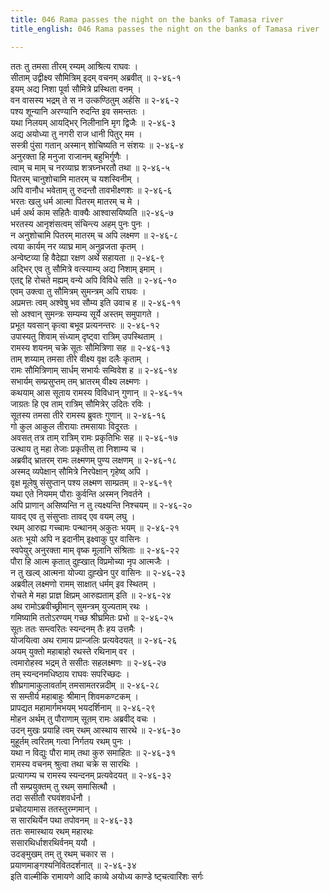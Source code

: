 ```yaml
---
title: 046 Rama passes the night on the banks of Tamasa river
title_english: 046 Rama passes the night on the banks of Tamasa river

---
```


<div class="audioEmbed"  caption="श्रीराम-हरिसीताराममूर्ति-घनपाठिभ्यां वचनम्" src="https://archive.org/download/Ramayana-recitation-Sriram-harisItArAmamUrti-Ghanapaati-v2/Kanda_2/Kanda_2_AYK-046-Pouran_Vihaya_Ramadeenam_Gamanam_.mp3"></div>

ततः तु तमसा तीरम् रम्यम् आश्रित्य राघवः ।  
सीताम् उद्वीक्ष्य सौमित्रिम् इदम् वचनम् अब्रवीत् ॥ २-४६-१  
इयम् अद्य निशा पूर्वा सौमित्रे प्रस्थिता वनम् ।  
वन वासस्य भद्रम् ते स न उत्कण्ठितुम् अर्हसि ॥ २-४६-२  
पश्य शून्यानि अरण्यानि रुदन्ति इव समन्ततः ।  
यथा निलयम् आयद्भिर् निलीनानि मृग द्विजैः ॥ २-४६-३  
अद्य अयोध्या तु नगरी राज धानी पितुर् मम ।  
सस्त्री पुंसा गतान् अस्मान् शोचिष्यति न संशयः ॥ २-४६-४  
अनुरक्ता हि मनुजा राजानम् बहुभिर्गुणैः ।  
त्वाम् च माम् च नरव्याघ्र शत्रघ्नभरतौ तथा ॥ २-४६-५  
पितरम् चानुशोचामि मातरम् च यशस्विनीम् ।  
अपि वानौध भवेताम् तु रुदन्तौ तावभीक्ष्णशः ॥ २-४६-६  
भरतः खलु धर्म आत्मा पितरम् मातरम् च मे ।  
धर्म अर्थ काम सहितैः वाक्यैः आश्वासयिष्यति ॥२-४६-७  
भरतस्य आनृशंसत्वम् संचिन्त्य अहम् पुनः पुनः ।  
न अनुशोचामि पितरम् मातरम् च अपि लक्ष्मण ॥ २-४६-८  
त्वया कार्यम् नर व्याघ्र माम् अनुव्रजता कृतम् ।  
अन्वेष्टव्या हि वैदेह्या रक्षण अर्थे सहायता ॥ २-४६-९  
अद्भिर् एव तु सौमित्रे वत्स्याम्य् अद्य निशाम् इमाम् ।  
एतद्द् हि रोचते मह्यम् वन्ये अपि विविधे सति ॥ २-४६-१०  
एवम् उक्त्वा तु सौमित्रम् सुमन्त्रम् अपि राघवः ।  
अप्रमत्तः त्वम् अश्वेषु भव सौम्य इति उवाच ह ॥ २-४६-११  
सो अश्वान् सुमन्त्रः सम्यम्य सूर्ये अस्तम् समुपागते ।  
प्रभूत यवसान् कृत्वा बभूव प्रत्यनन्तरः ॥ २-४६-१२  
उपास्यतु शिवाम् संध्याम् दृष्ट्वा रात्रिम् उपस्थिताम् ।  
रामस्य शयनम् चक्रे सूतः सौमित्रिणा सह ॥ २-४६-१३  
ताम् शय्याम् तमसा तीरे वीक्ष्य वृक्ष दलैः कृताम् ।  
रामः सौमित्रिणाम् सार्धम् सभार्यः सम्विवेश ह ॥ २-४६-१४  
सभार्यम् सम्प्रसुप्तम् तम् भ्रातरम् वीक्ष्य लक्ष्मणः ।  
कथयाम् आस सूताय रामस्य विविधान् गुणान् ॥ २-४६-१५  
जाग्रतः हि एव ताम् रात्रिम् सौमित्रेर् उदितः रविः ।  
सूतस्य तमसा तीरे रामस्य ब्रुवतः गुणान् ॥ २-४६-१६  
गो कुल आकुल तीरायाः तमसायाः विदूरतः ।  
अवसत् तत्र ताम् रात्रिम् रामः प्रकृतिभिः सह ॥ २-४६-१७  
उत्थाय तु महा तेजाः प्रकृतीस् ता निशाम्य च ।  
अब्रवीद् भ्रातरम् रामः लक्ष्मणम् पुण्य लक्षणम् ॥ २-४६-१८  
अस्मद् व्यपेक्षान् सौमित्रे निरपेक्षान् गृहेष्व् अपि ।  
वृक्ष मूलेषु संसुप्तान् पश्य लक्ष्मण साम्प्रतम् ॥ २-४६-१९  
यथा एते नियमम् पौराः कुर्वन्ति अस्मन् निवर्तने ।  
अपि प्राणान् असिष्यन्ति न तु त्यक्ष्यन्ति निश्चयम् ॥ २-४६-२०  
यावद् एव तु संसुप्ताः तावद् एव वयम् लघु ।  
रथम् आरुह्य गच्चामः पन्थानम् अकुतः भयम् ॥ २-४६-२१  
अतः भूयो अपि न इदानीम् इक्ष्वाकु पुर वासिनः ।  
स्वपेयुर् अनुरक्ता माम् वृष्क मूलानि संश्रिताः ॥ २-४६-२२  
पौरा हि आत्म कृतात् दुह्खात् विप्रमोच्या नृप आत्मजैः ।  
न तु खल्व् आत्मना योज्या दुह्खेन पुर वासिनः ॥ २-४६-२३  
अब्रवील् लक्ष्मणो रामम् साक्षात् धर्मम् इव स्थितम् ।  
रोचते मे महा प्राज्ञ क्षिप्रम् आरुह्यताम् इति ॥ २-४६-२४  
अथ रामोऽब्रवीच्छ्रीमान् सुमन्त्रम् युज्यताम् रथः ।  
गमिष्यामि ततोऽरण्यम् गच्छ श्रीघ्रमितः प्रभो ॥ २-४६-२५  
सूतः ततः सम्त्वरितः स्यन्दनम् तैः हय उत्तमैः ।  
योजयित्वा अथ रामाय प्रान्जलिः प्रत्यवेदयत् ॥ २-४६-२६  
अयम् युक्तो महाबाहो रथस्ते रथिनाम् वर ।  
त्वमारोहस्व भद्रम् ते ससीतः सहलक्ष्मणः ॥ २-४६-२७  
तम् स्यन्दनमधिष्ठाय राघवः सपरिच्छदः ।  
शीघ्रगामाकुलावर्ताम् तमसामतरन्नदीम् ॥ २-४६-२८  
स सम्तीर्य महाबाहुः श्रीमान् शिवमकण्टकम् ।  
प्रापद्यत महामार्गमभयम् भयदर्शिनाम् ॥ २-४६-२९  
मोहन अर्थम् तु पौराणाम् सूतम् रामः अब्रवीद् वचः ।  
उदन् मुखः प्रयाहि त्वम् रथम् आस्थाय सारथे ॥ २-४६-३०  
मुहूर्तम् त्वरितम् गत्वा निर्गतय रथम् पुनः ।  
यथा न विद्युः पौरा माम् तथा कुरु समाहितः ॥ २-४६-३१  
रामस्य वचनम् श्रुत्वा तथा चक्रे स सारथिः ।  
प्रत्यागम्य च रामस्य स्यन्दनम् प्रत्यवेदयत् ॥ २-४६-३२  
तौ सम्प्रयुक्तम् तु रथम् समासित्थौ ।  
तदा ससीतौ रघवंशवर्धनौ ।  
प्रचोदयामास ततस्तुरम्गमान् ।  
स सारथिर्येन पथा तपोवनम् ॥ २-४६-३३  
ततः समास्थाय रथम् महारथः  
ससारथिर्धाशरथिर्वनम् ययौ ।  
उदङ्मुखम् तम् तु रथम् चकार स ।  
प्रयाणमाङ्गश्यनिवितदर्शनात् ॥ २-४६-३४  
इति वाल्मीकि रामायणे आदि काव्ये अयोध्य काण्डे ष्ट्चत्वारिंशः सर्गः